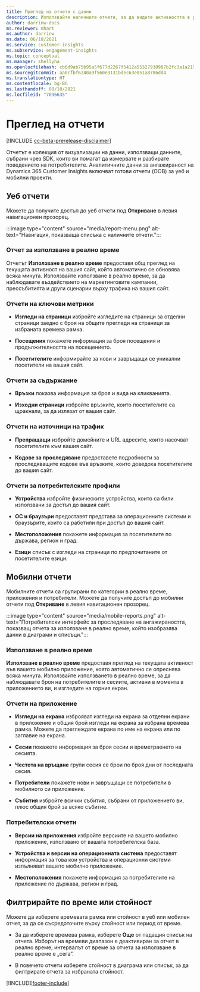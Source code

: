 ```yaml
---
title: Преглед на отчети с данни
description: Използвайте наличните отчети, за да видите активността в реално време на вашия сайт.
author: darrinw-docs
ms.reviewer: mhart
ms.author: darrinw
ms.date: 06/18/2021
ms.service: customer-insights
ms.subservice: engagement-insights
ms.topic: conceptual
ms.manager: shellyha
ms.openlocfilehash: cb6d9ab75b95a5f677d2267f5412a55327930987b2fc3a1a21958633a8116bd2
ms.sourcegitcommit: aa0cfbf6240a9f560e3131bdec63e051a8786dd4
ms.translationtype: HT
ms.contentlocale: bg-BG
ms.lasthandoff: 08/10/2021
ms.locfileid: "7036635"
---
```

# <a name="view-reports"></a>Преглед на отчети

[!INCLUDE [cc-beta-prerelease-disclaimer](includes/cc-beta-prerelease-disclaimer.md)]

Отчетът е колекция от визуализации на данни, използващи данните, събрани чрез SDK, които ви помагат да измервате и разбирате поведението на потребителите. Аналитичните данни за ангажираност на Dynamics 365 Customer Insights включват готови отчети (OOB) за уеб и мобилни проекти.  

## <a name="web-reports"></a>Уеб отчети

Можете да получите достъп до уеб отчети под **Откриване** в левия навигационен прозорец.

:::image type="content" source="media/report-menu.png" alt-text="Навигация, показваща списъка с наличните отчети.":::

### <a name="real-time-usage-report"></a>Отчет за използване в реално време

Отчетът **Използване в реално време** предоставя общ преглед на текущата активност на вашия сайт, който автоматично се обновява всяка минута. Използвайте използване в реално време, за да наблюдавате въздействието на маркетинговите кампании, прессъбитията и други сценарии върху трафика на вашия сайт.

### <a name="key-metrics-reports"></a>Отчети на ключови метрики

- **Изгледи на страници** избройте изгледите на страници за отделни страници заедно с броя на общите прегледи на страници за избраната времева рамка.

- **Посещения** покажете информация за броя посещения и продължителността на посещението.

- **Посетителите** информирайте за нови и завръщащи се уникални посетители на вашия сайт.

### <a name="content-reports"></a>Отчети за съдържание

- **Връзки** показва информация за броя и вида на кликванията.

- **Изходни страници** избройте връзките, които посетителите са щракнали, за да излязат от вашия сайт.

### <a name="traffic-sources-reports"></a>Отчети на източници на трафик

- **Препращащи** избройте домейните и URL адресите, които насочват посетителите към вашия сайт.

- **Кодове за проследяване** предоставете подробности за проследяващите кодове във връзките, които доведоха посетителите до вашия сайт.

### <a name="visitor-profiles-reports"></a>Отчети за потребителските профили

- **Устройства** избройте физическите устройства, които са били използвани за достъп до вашия сайт.

- **ОС и браузъри** предоставят представа за операционните системи и браузърите, които са работили при достъп до вашия сайт.

- **Местоположения** покажете информация за посетителите по държава, регион и град.

- **Езици** списък с изгледи на страници по предпочитаните от посетителите езици.

## <a name="mobile-reports"></a>Мобилни отчети

Мобилните отчети са групирани по категории в реално време, приложения и потребители. Можете да получите достъп до мобилни отчети под **Откриване** в левия навигационен прозорец.   

:::image type="content" source="media/mobile-reports.png" alt-text="Потребителски интерфейс за проследяване на ангажираността, показващ отчета за използване в реално време, който изобразява данни в диаграми и списъци.":::   

### <a name="real-time-usage"></a>Използване в реално време

**Използване в реално време** предоставя преглед на текущата активност във вашето мобилно приложение, която автоматично се опреснява всяка минута. Използвайте използването в реално време, за да наблюдавате броя на потребителите и сесиите, активни в момента в приложението ви, и изгледите на горния екран.

### <a name="app-reports"></a>Отчети на приложение

- **Изгледи на екрана** изброяват изгледи на екрана за отделни екрани в приложение и общия брой изгледи на екрана за избрана времева рамка. Можете да преглеждате екрана по име на екрана или по заглавие на екрана.

- **Сесии** покажете информация за броя сесии и времетраенето на сесията.

- **Честота на връщане** групи сесия се брои по броя дни от последната сесия.

- **Потребители** покажете нови и завръщащи се потребители в мобилното си приложение.

- **Събития** избройте всички събития, събрани от приложението ви, плюс общия брой за всяко събитие.

### <a name="user-reports"></a>Потребителски отчети

- **Версии на приложения** избройте версиите на вашето мобилно приложение, използвано от вашата потребителска база.

- **Устройства и версии на операционната система** предоставят информация за това кои устройства и операционни системи изпълняват вашето мобилно приложение.

- **Местоположения** покажете информация за потребителите на приложение по държава, регион и град.

## <a name="filter-by-time-or-value"></a>Филтрирайте по време или стойност

Можете да изберете времевата рамка или стойност в уеб или мобилен отчет, за да се съсредоточите върху стойност или период от време. 

- За да изберете времева рамка, изберете **Още** от падащия списък на отчета. Изборът на времеви диапазон е деактивиран за отчет в реално време; интервалът от време за отчета за използване в реално време е „сега“.

- В повечето отчети изберете стойност в диаграма или списък, за да филтрирате отчета за избраната стойност.

[!INCLUDE[footer-include](../includes/footer-banner.md)]